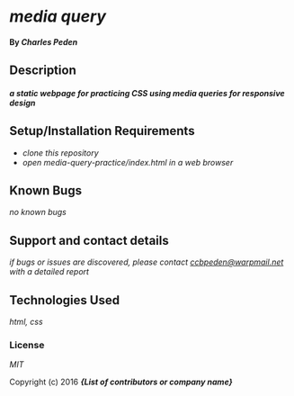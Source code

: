 # _media query_



#### By _**Charles Peden**_

## Description

#### _a static webpage for practicing CSS using media queries for responsive design_

## Setup/Installation Requirements

* _clone this repository_
* _open media-query-practice/index.html in a web browser_

## Known Bugs

_no known bugs_

## Support and contact details

_if bugs or issues are discovered, please contact ccbpeden@warpmail.net with a detailed report_

## Technologies Used

_html, css_

### License

*MIT*

Copyright (c) 2016 **_{List of contributors or company name}_**
